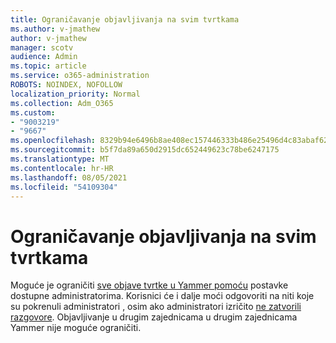 ```yaml
---
title: Ograničavanje objavljivanja na svim tvrtkama
ms.author: v-jmathew
author: v-jmathew
manager: scotv
audience: Admin
ms.topic: article
ms.service: o365-administration
ROBOTS: NOINDEX, NOFOLLOW
localization_priority: Normal
ms.collection: Adm_O365
ms.custom:
- "9003219"
- "9667"
ms.openlocfilehash: 8329b94e6496b8ae408ec157446333b486e25496d4c83abaf62bd22b9f8a1f3c
ms.sourcegitcommit: b5f7da89a650d2915dc652449623c78be6247175
ms.translationtype: MT
ms.contentlocale: hr-HR
ms.lasthandoff: 08/05/2021
ms.locfileid: "54109304"
---
```

# <a name="restrict-posting-to-all-company"></a>Ograničavanje objavljivanja na svim tvrtkama

Moguće je ograničiti [sve objave tvrtke u Yammer pomoću](https://support.microsoft.com/office/restrict-all-company-posts-in-yammer-3219d2ae-db15-4c9f-9dd2-28559ae39a97) postavke dostupne administratorima. Korisnici će i dalje moći odgovoriti na niti koje su pokrenuli administratori , osim ako administratori izričito [ne zatvorili razgovore](https://support.microsoft.com/office/pin-close-and-report-conversations-in-yammer-62a5fbc2-ff1b-4418-9334-d2b4b17062cb). Objavljivanje u drugim zajednicama u drugim zajednicama Yammer nije moguće ograničiti.
